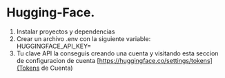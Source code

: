 # Hugging-Face.

1. Instalar proyectos y dependencias
2. Crear un archivo .env con la siguiente variable: HUGGINGFACE_API_KEY=
3. Tu clave API la conseguis creando una cuenta y visitando esta seccion de configuracion de cuenta [https://huggingface.co/settings/tokens](Tokens de Cuenta)
